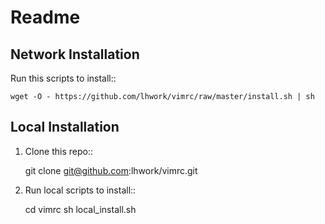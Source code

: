 Readme
======

Network Installation
--------------------

Run this scripts to install::

    wget -O - https://github.com/lhwork/vimrc/raw/master/install.sh | sh


Local Installation
------------------
    
1. Clone this repo::

    git clone git@github.com:lhwork/vimrc.git

2. Run local scripts to install::

    cd vimrc
    sh local_install.sh


